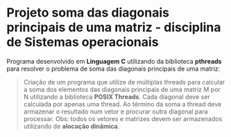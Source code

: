 # Projeto soma das diagonais principais de uma matriz - disciplina de Sistemas operacionais

Programa desenvolvido em **Linguagem C** utilizando da biblioteca **pthreads** para resolver o problema de soma das diagonais principais de uma matriz:

> Criação de um programa que utilize de múltiplas threads para calcular a soma dos elementos das diagonais principais de uma matriz M por N utilizando a biblioteca **POSIX Threads**.
> Cada diagonal deve ser calculada por apenas uma thread. Ao término da soma a thread deve armazenar o resultado num vetor e procurar outra diagonal para processar.
>Obs: todos os vetores e matrizes devem ser armazenados utilizando de **alocação dinâmica**.
